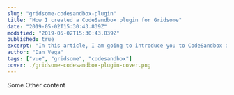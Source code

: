 ```yaml
---
slug: "gridsome-codesandbox-plugin"
title: "How I created a CodeSandbox plugin for Gridsome"
date: "2019-05-02T15:30:43.839Z"
modified: "2019-05-02T15:30:43.839Z"
published: true
excerpt: "In this article, I am going to introduce you to CodeSandbox and tell you a little bit about why I love it so much"
author: "Dan Vega"
tags: ["vue", "gridsome", "codesandbox"]
cover: ./gridsome-codesandbox-plugin-cover.png
---
```


Some Other content

